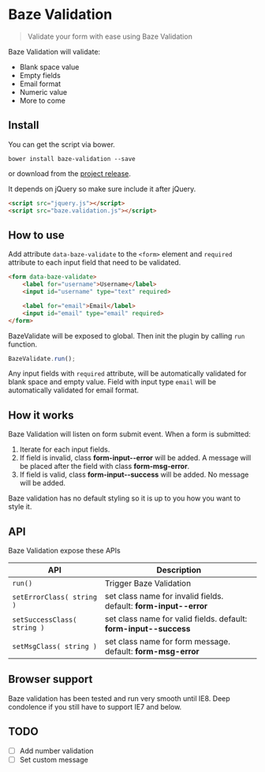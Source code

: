 # Baze Validation


> Validate your form with ease using Baze Validation

Baze Validation will validate:
* Blank space value
* Empty fields
* Email format
* Numeric value
* More to come

## Install

You can get the script via bower.
```
bower install baze-validation --save
```
or download from the [project release](https://github.com/ImBobby/Baze-Validation/releases).

It depends on jQuery so make sure include it after jQuery.

```HTML
<script src="jquery.js"></script>
<script src="baze.validation.js"></script>
```

## How to use

Add attribute `data-baze-validate` to the `<form>` element and `required` attribute to each input field that need to be validated.

```HTML
<form data-baze-validate>
    <label for="username">Username</label>
    <input id="username" type="text" required>

    <label for="email">Email</label>
    <input id="email" type="email" required>
</form>
```

BazeValidate will be exposed to global. Then init the plugin by calling `run` function.

```Javascript
BazeValidate.run();
```

Any input fields with `required` attribute, will be automatically validated for blank space and empty value. Field with input type `email` will be automatically validated for email format.

## How it works

Baze Validation will listen on form submit event. When a form is submitted:

1. Iterate for each input fields.
2. If field is invalid, class **form-input--error** will be added. A message will be placed after the field with class **form-msg-error**.
3. If field is valid, class **form-input--success** will be added. No message will be added.

Baze validation has no default styling so it is up to you how you want to style it.

## API

Baze Validation expose these APIs

| API   | Description  |
|---|---|
| `run()`  | Trigger Baze Validation  |
| `setErrorClass( string )`  | set class name for invalid fields. default: **form-input--error**   |
| `setSuccessClass( string )`  | set class name for valid fields. default: **form-input--success**   |
| `setMsgClass( string )`  | set class name for form message. default: **form-msg-error**   |


## Browser support

Baze validation has been tested and run very smooth until IE8. Deep condolence if you still have to support IE7 and below.  

## TODO

- [ ] Add number validation
- [ ] Set custom message
